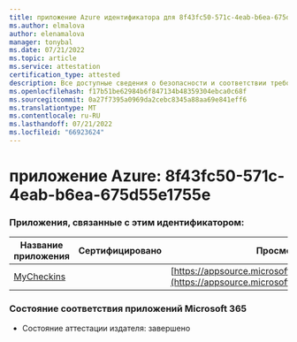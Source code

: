 ```yaml
---
title: приложение Azure идентификатора для 8f43fc50-571c-4eab-b6ea-675d55e1755e
ms.author: elmalova
author: elenamalova
manager: tonybal
ms.date: 07/21/2022
ms.topic: article
ms.service: attestation
certification_type: attested
description: Все доступные сведения о безопасности и соответствии требованиям для 8f43fc50-571c-4eab-b6ea-675d55e1755e.
ms.openlocfilehash: f17b51be62984b6f847134b48359304ebca0c68f
ms.sourcegitcommit: 0a27f7395a0969da2cebc8345a88aa69e841eff6
ms.translationtype: MT
ms.contentlocale: ru-RU
ms.lasthandoff: 07/21/2022
ms.locfileid: "66923624"
---
```

# <a name="azure-app-id-8f43fc50-571c-4eab-b6ea-675d55e1755e"></a>приложение Azure: 8f43fc50-571c-4eab-b6ea-675d55e1755e


### <a name="apps-associated-with-this-id"></a>Приложения, связанные с этим идентификатором:
| **Название приложения** | **Сертифицировано** | **Просмотр в AppSource** |
|--------------|---------------|-----------------------|
| [MyCheckins](../forward/WA200004375.md) |  | [https://appsource.microsoft.com/product/office/WA200004375](https://appsource.microsoft.com/product/office/WA200004375) |

### <a name="microsoft-365-app-compliance-status"></a>Состояние соответствия приложений Microsoft 365
- Состояние аттестации издателя: завершено

